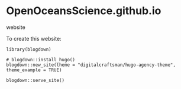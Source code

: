 # OpenOceansScience.github.io
website


To create this website: 

```
library(blogdown)

# blogdown::install_hugo()
blogdown::new_site(theme = "digitalcraftsman/hugo-agency-theme", theme_example = TRUE)

blogdown::serve_site()
```